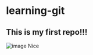 # learning-git

## This is my first repo!!!

![image](https://user-images.githubusercontent.com/57960716/190241661-0170a66f-2103-49c2-a427-5e6a63dacd9a.png)
Nice
